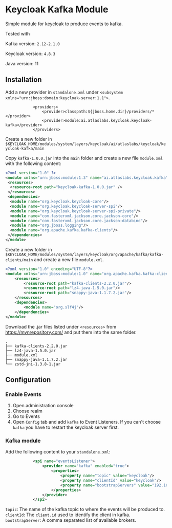 # Keycloak Kafka Module
Simple module for keycloak to produce events to kafka.

Tested with 

Kafka version: `2.12-2.1.0`
 
Keycloak version: `4.8.3`

Java version: 11


## Installation

Add a new provider in `standalone.xml` under `<subsystem xmlns="urn:jboss:domain:keycloak-server:1.1">`.

```
            <providers>
                <provider>classpath:${jboss.home.dir}/providers/*</provider>
                <provider>module:ai.atlaslabs.keycloak.keycloak-kafka</provider>
            </providers>
```

Create a new folder in `$KEYCLOAK_HOME/modules/system/layers/keycloak/ai/atlaslabs/keycloak/keycloak-kafka/main`

Copy `kafka-1.0.0.jar` into the `main` folder and create a new file `module.xml` with the following content:

```xml
<?xml version="1.0" ?>
<module xmlns="urn:jboss:module:1.3" name="ai.atlaslabs.keycloak.kafka">
 <resources>
  <resource-root path="keycloak-kafka-1.0.0.jar" />
 </resources>
 <dependencies>
  <module name="org.keycloak.keycloak-core"/>
  <module name="org.keycloak.keycloak-server-spi"/>
  <module name="org.keycloak.keycloak-server-spi-private"/>
  <module name="com.fasterxml.jackson.core.jackson-core"/>
  <module name="com.fasterxml.jackson.core.jackson-databind"/>
  <module name="org.jboss.logging"/>
  <module name="org.apache.kafka.kafka-clients"/>
 </dependencies>
</module>
```

Create a new folder in `$KEYCLOAK_HOME/modules/system/layers/keycloak/org/apache/kafka/kafka-clients/main`
and create a new file `module.xml`.

```xml
<?xml version="1.0" encoding="UTF-8"?>
<module xmlns="urn:jboss:module:1.0" name="org.apache.kafka.kafka-clients">
    <resources>
        <resource-root path="kafka-clients-2.2.0.jar"/>
        <resource-root path="lz4-java-1.5.0.jar"/>
        <resource-root path="snappy-java-1.1.7.2.jar"/>
    </resources>
    <dependencies>
        <module name="org.slf4j"/>
    </dependencies>
</module>
```

Download the .jar files listed under `<resources>` from https://mvnrepository.com/ and put them into the same folder.

```
.
├── kafka-clients-2.2.0.jar
├── lz4-java-1.5.0.jar
├── module.xml
├── snappy-java-1.1.7.2.jar
└── zstd-jni-1.3.8-1.jar
```

## Configuration

### Enable Events
1. Open administration console
2. Choose realm
3. Go to Events
4. Open `Config` tab and add `kafka` to Event Listeners. If you can't choose `kafka` you have to restart the keycloak server first.


### Kafka module
Add the following content to your `standalone.xml`:

```xml
            <spi name="eventsListener">
                <provider name="kafka" enabled="true">
                    <properties>
                        <property name="topic" value="keycloak"/>
                        <property name="clientId" value="keycloak"/>
                        <property name="bootstrapServers" value="192.168.0.1:9092,192.168.0.2:9092"/>
                    </properties>
                </provider>
            </spi>
```

`topic`: The name of the kafka topic to where the events will be produced to.
`clientId`: The `client.id` used to identify the client in kafka.
`bootstrapServer`: A comma separated list of available brokers.



